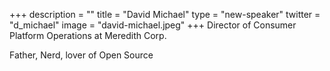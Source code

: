 +++
description = ""
title = "David Michael"
type = "new-speaker"
twitter = "d_michael"
image = "david-michael.jpeg"
+++
Director of Consumer Platform Operations at Meredith Corp.

Father, Nerd, lover of Open Source